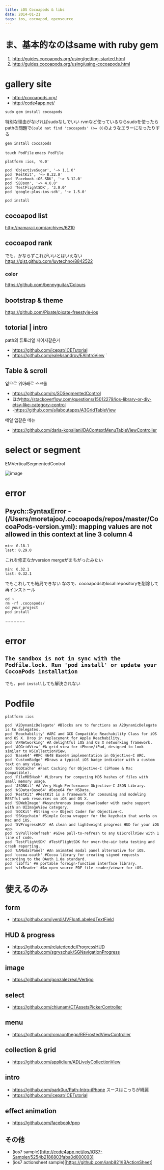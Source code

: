 ```yaml
---
title: iOS Cocoapods & libs
date: 2014-01-21
tags: ios, cocoapod, opensource
---
```


# ま、基本的なのはsame with ruby gem

1. <http://guides.cocoapods.org/using/getting-started.html>
2. <http://guides.cocoapods.org/using/using-cocoapods.html>

# gallery site

* <http://cocoapods.org/>
* <http://code4app.net/>


`sudo gem install cocoapods`

特別な理由がなげればsudoなしでいい
rvmなど使っているならsudoを使ったらpathの問題で`Could not find 'cocoapods' (>= 0)`のようなエラーになったりする

`gem install cocoapods`




`touch PodFile`
`emacs PodFile`



```
platform :ios, '6.0'

pod 'ObjectiveSugar', '~> 1.1.0'
pod 'RestKit', '~> 0.22.0'
pod 'Facebook-iOS-SDK', '~> 3.12.0'
pod 'SBJson', '~> 4.0.0'
pod 'TestFlightSDK', '3.0.0'
pod 'google-plus-ios-sdk', '~> 1.5.0'
```

`pod install`


## cocoapod list

<http://namaraii.com/archives/6210>

## cocoapod rank

でも、かならずこれがいいとはいえない
<https://gist.github.com/luvtechno/8842522>

### color

<https://github.com/bennyguitar/Colours>

## bootstrap & theme
<https://github.com/Pixate/pixate-freestyle-ios>

## totorial | intro

path의 튜토리얼 페이지같은거
* <https://github.com/icepat/ICETutorial>
* <https://github.com/ealeksandrov/EAIntroView>
                                                              `
## Table & scroll

옆으로 위아래로 스크롤
* <https://github.com/rs/SDSegmentedControl>
* ほか<http://stackoverflow.com/questions/15012279/ios-library-or-diy-etsy-like-category-control>
* -<https://github.com/allaboutapps/A3GridTableView>

메일 앱같은 메뉴
* <https://github.com/daria-kopaliani/DAContextMenuTableViewController>

# select or segment

EMVerticalSegmentedControl

![image](http://lunchmate-blog.s3.amazonaws.com/blog-image/EMVerticalSegmentedControl.png)

# error

## Psych::SyntaxError - (/Users/moretajoo/.cocoapods/repos/master/CocoaPods-version.yml): mapping values are not allowed in this context at line 3 column 4

```
min: 0.18.1
last: 0.29.0
```

これを修正なかversion mergeがまちがったみたい

```
min: 0.32.1
last: 0.32.1
```

でもこれしても結局できない
なので、cocoapodsのlocal repositoryを削除して再インストール

```
cd ~
rm -rf .cocoapods/
cd your_project
pod install
```
=======
# error


## `The sandbox is not in sync with the Podfile.lock. Run 'pod install' or update your CocoaPods installation`

でも、`pod install`しても解決されない



# Podfile


```
platform :ios

pod 'A2DynamicDelegate' #Blocks are to functions as A2DynamicDelegate is to delegates.
pod 'Reachability' #ARC and GCD Compatible Reachability Class for iOS and OS X. Drop in replacement for Apple Reachability.
pod 'AFNetworking' #A delightful iOS and OS X networking framework.
pod 'AQGridView' #A grid view for iPhone/iPad, designed to look similar to NSCollectionView.
pod 'Base64' #RFC 4648 Base64 implementation in Objective-C ARC.
pod 'CustomBadge' #Draws a typical iOS badge indicator with a custom text on any view.
pod 'EGOCache' #Fast Caching for Objective-C (iPhone & Mac Compatible).
pod 'FileMD5Hash' #Library for computing MD5 hashes of files with small memory usage.
pod 'JSONKit' #A Very High Performance Objective-C JSON Library.
pod 'NSData+Base64' #Base64 for NSData.
pod 'RestKit' #RestKit is a framework for consuming and modeling RESTful web resources on iOS and OS X.
pod 'SDWebImage' #Asynchronous image downloader with cache support with an UIImageView category.
pod 'SOCKit' #String <-> Object Coder for Objective-C.
pod 'SSKeychain' #Simple Cocoa wrapper for the keychain that works on Mac and iOS.
pod 'SVProgressHUD' #A clean and lightweight progress HUD for your iOS app.
pod 'SVPullToRefresh' #Give pull-to-refresh to any UIScrollView with 1 line of code.
pod 'TestFlightSDK' #TestFlightSDK for over-the-air beta testing and crash reporting.
pod 'UAModalPanel' #An animated modal panel alternative for iOS.
pod 'cocoa-oauth' #Cocoa library for creating signed requests according to the OAuth 1.0a standard.
pod 'libffi' #A portable foreign-function interface library.
pod 'vfrReader' #An open source PDF file reader/viewer for iOS.

```


# 使えるのみ

## form

* <https://github.com/jverdi/JVFloatLabeledTextField>

## HUD & progress

* <https://github.com/relatedcode/ProgressHUD>
* <https://github.com/sgryschuk/SGNavigationProgress>

## image

* <https://github.com/gonzalezreal/Vertigo>

## select

* <https://github.com/chiunam/CTAssetsPickerController>

## menu

* <https://github.com/romaonthego/REFrostedViewController>

## collection & grid

* <https://github.com/applidium/ADLivelyCollectionView>

## intro

* <https://github.com/park0ur/Path-Intro-iPhone> スースはこっちが綺麗
* <https://github.com/icepat/ICETutorial>

## effect animation

* <https://github.com/facebook/pop>

## その他

* (ios7 sample)[http://code4app.net/ios/iOS7-Sampler/5254b2186803faba0d000003]
* (ios7 actionsheet sample)[https://github.com/ianb821/IBActionSheet]

